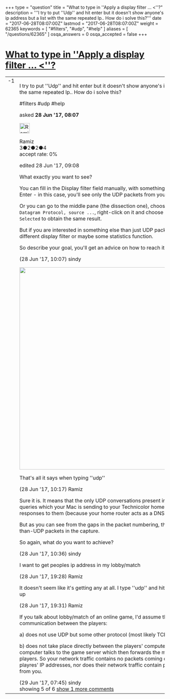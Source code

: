 +++
type = "question"
title = "What to type in &#x27;&#x27;Apply a display filter … &lt;&#x27;&#x27;?"
description = '''I try to put &#x27;&#x27;Udp&#x27;&#x27; and hit enter but it doesn&#x27;t show anyone&#x27;s ip address but a list with the same repeated Ip.. How do i solve this?'''
date = "2017-06-28T08:07:00Z"
lastmod = "2017-06-28T08:07:00Z"
weight = 62365
keywords = [ "#filters", "#udp", "#help" ]
aliases = [ "/questions/62365" ]
osqa_answers = 0
osqa_accepted = false
+++

<div class="headNormal">

# [What to type in ''Apply a display filter … &lt;''?](/questions/62365/what-to-type-in-apply-a-display-filter)

</div>

<div id="main-body">

<div id="askform">

<table id="question-table" style="width:100%;"><colgroup><col style="width: 50%" /><col style="width: 50%" /></colgroup><tbody><tr class="odd"><td style="width: 30px; vertical-align: top"><div class="vote-buttons"><div id="post-62365-score" class="post-score" title="current number of votes">-1</div><div id="favorite-count" class="favorite-count"></div></div></td><td><div id="item-right"><div class="question-body"><p>I try to put ''Udp'' and hit enter but it doesn't show anyone's ip address but a list with the same repeated Ip.. How do i solve this?</p></div><div id="question-tags" class="tags-container tags">#filters #udp #help</div><div id="question-controls" class="post-controls"></div><div class="post-update-info-container"><div class="post-update-info post-update-info-user"><p>asked <strong>28 Jun '17, 08:07</strong></p><img src="https://secure.gravatar.com/avatar/c64c427ac5158217662e1c4e02ff54c2?s=32&amp;d=identicon&amp;r=g" class="gravatar" width="32" height="32" alt="Ramiz&#39;s gravatar image" /><p>Ramiz<br />
<span class="score" title="3 reputation points">3</span><span title="2 badges"><span class="badge1">●</span><span class="badgecount">2</span></span><span title="2 badges"><span class="silver">●</span><span class="badgecount">2</span></span><span title="4 badges"><span class="bronze">●</span><span class="badgecount">4</span></span><br />
<span class="accept_rate" title="Rate of the user&#39;s accepted answers">accept rate:</span> <span title="Ramiz has no accepted answers">0%</span></p></div><div class="post-update-info post-update-info-edited"><p>edited 28 Jun '17, 09:08</p></div></div><div id="comments-container-62365" class="comments-container"><span id="62370"></span><div id="comment-62370" class="comment"><div id="post-62370-score" class="comment-score"></div><div class="comment-text"><p>What exactly you want to see?</p><p>You can fill in the Display filter field manually, with something like <code>udp</code>, and press Enter - in this case, you'll see only the UDP packets from your capture.</p><p>Or you can go to the middle pane (the dissection one), choose a row like <code>User Datagram Protocol, source ...</code>, right-click on it and choose <code>Apply as Filter -&gt; Selected</code> to obtain the same result.</p><p>But if you are interested in something else than just UDP packets, you need to use a different display filter or maybe some statistics function.</p><p>So describe your goal, you'll get an advice on how to reach it.</p></div><div id="comment-62370-info" class="comment-info"><span class="comment-age">(28 Jun '17, 10:07)</span> sindy</div></div><span id="62372"></span><div id="comment-62372" class="comment"><div id="post-62372-score" class="comment-score"></div><div class="comment-text"><p><img src="https://osqa-ask.wireshark.org/upfiles/Screenshot_at_Jun_29_03-15-52.png" width="640" /></p><p>That's all it says when typing ''udp''</p></div><div id="comment-62372-info" class="comment-info"><span class="comment-age">(28 Jun '17, 10:17)</span> Ramiz</div></div><span id="62374"></span><div id="comment-62374" class="comment"><div id="post-62374-score" class="comment-score"></div><div class="comment-text"><p>Sure it is. It means that the only UDP conversations present in your capture are DNS queries which your Mac is sending to your Technicolor home router and gets responses to them (because your home router acts as a DNS proxy).</p><p>But as you can see from the gaps in the packet numbering, there are also other-than-UDP packets in the capture.</p><p>So again, what do you want to achieve?</p></div><div id="comment-62374-info" class="comment-info"><span class="comment-age">(28 Jun '17, 10:36)</span> sindy</div></div><span id="62381"></span><div id="comment-62381" class="comment"><div id="post-62381-score" class="comment-score"></div><div class="comment-text"><p>I want to get peoples ip address in my lobby/match</p></div><div id="comment-62381-info" class="comment-info"><span class="comment-age">(28 Jun '17, 19:28)</span> Ramiz</div></div><span id="62382"></span><div id="comment-62382" class="comment"><div id="post-62382-score" class="comment-score"></div><div class="comment-text"><p>It doesn't seem like it's getting any at all. I type ''udp'' and hit enter nothing comes up</p></div><div id="comment-62382-info" class="comment-info"><span class="comment-age">(28 Jun '17, 19:31)</span> Ramiz</div></div><span id="62406"></span><div id="comment-62406" class="comment not_top_scorer"><div id="post-62406-score" class="comment-score"></div><div class="comment-text"><p>If you talk about lobby/match of an online game, I'd assume that the actual communication between the players:</p><p>a) does not use UDP but some other protocol (most likely TCP)</p><p>b) does not take place directly between the players' computers but each player's computer talks to the game server which then forwards the messages to other players. So your network traffic contains no packets coming directly from the other playres' IP addresses, nor does their network traffic contain packets coming directly from you.</p></div><div id="comment-62406-info" class="comment-info"><span class="comment-age">(29 Jun '17, 07:45)</span> sindy</div></div></div><div id="comment-tools-62365" class="comment-tools"><span class="comments-showing"> showing 5 of 6 </span> <a href="#" class="show-all-comments-link">show 1 more comments</a></div><div class="clear"></div><div id="comment-62365-form-container" class="comment-form-container"></div><div class="clear"></div></div></td></tr></tbody></table>

</div>

</div>

